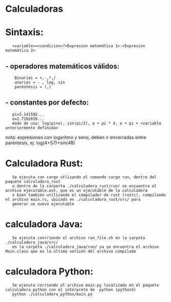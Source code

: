 # Calculadoras

# Sintaxis:

       <variable>=<condicion>?<Expresion matemática 1>:<Expresion matemática 2>
       

       
## - operadores matemáticos válidos:
        Binarios = +,-,*,/
        unarios = - , log, sin
        paréntesis = (,)
 
## - constantes por defecto:
       pi=3.141592...
       e=2.7182818...
       modo de uso: log(pi+e), sin(pi/2), e + pi * 4, e + pi + <variable anteriormente definida>

 nota: expresiones con logaritmo y seno, deben ir encerradas entre paréntesis, ej: log(4+5*7)+sin(4*8)

# Calculadora Rust:
       
       Se ejecuta con cargo utlizando el comando cargo run, dentro del paquete calculadora_rust
       o dentro de la carperta ./calculadora_rust/run/ se encuentra el archivo ejecutable.out, que es un ejecutable de la calculadora
       o bien también utilizando el compilador de rust (rustc), compilando el archivo main.rs, ubicado en ./calculadora_rust/src/ para
       generar un nuevo ejecutable

# calculadora Java:
 
       Se ejecuta conrriendo el archivo run_file.sh en la carpeta ./calculadora_java/src/
       en la carpeta ./calculadora_java/run/ ya se encuentra el archivo Main.class que es la última versión del archivo compilado

# calculadora Python:
 
       Se ejecuta corriendo el archivo main.py localizado en el paquete calculadora_python con el intérprete de  python (python3) 
       python ./calculadora_python/main.py       


